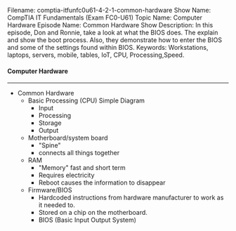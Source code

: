 Filename: comptia-itfunfc0u61-4-2-1-common-hardware
Show Name: CompTIA IT Fundamentals (Exam FC0-U61)
Topic Name: Computer Hardware
Episode Name: Common Hardware
Show Description: In this episode, Don and Ronnie, take a look at what the BIOS does.  The explain and show the boot process.  Also, they demonstrate how to enter the BIOS and some of the settings found within BIOS.
Keywords: Workstations, laptops, servers, mobile, tables, IoT, CPU, Processing,Speed.

#### Computer Hardware
---

* Common Hardware
	+ Basic Processing (CPU) Simple Diagram
		- Input
		- Processing
		- Storage
		- Output
	+ Motherboard/system board
		- "Spine"
		- connects all things together
	+ RAM
		- "Memory" fast and short term
		- Requires electricity
		- Reboot causes the information to disappear
	+ Firmware/BIOS
		- Hardcoded instructions from hardware manufacturer to work as it needed to.
		- Stored on a chip on the motherboard.
		- BIOS (Basic Input Output System)
